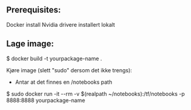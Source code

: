 Prerequisites:
---
Docker install
Nvidia drivere installert lokalt

Lage image:
---

$ docker build -t yourpackage-name .

Kjøre image (slett "sudo" dersom det ikke trengs):

- Antar at det finnes en /notebooks path

$ sudo docker run -it --rm -v $(realpath ~/notebooks):/tf/notebooks -p 8888:8888 yourpackage-name
